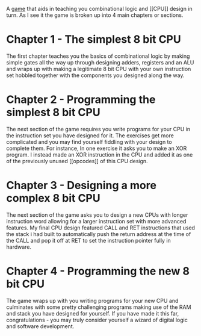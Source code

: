 A [game](https://turingcomplete.game/) that aids in teaching you combinational logic and [[CPU]] design in turn. As I see it the game is broken up into 4 main chapters or sections. 

# Chapter 1 - The simplest 8 bit CPU
The first chapter teaches you the basics of combinational logic by making simple gates all the way up through designing adders, registers and an ALU and wraps up with making a legitimate 8 bit CPU with your own instruction set hobbled together with the components you designed along the way. 

# Chapter 2 - Programming the simplest 8 bit CPU
The next section of the game requires you write programs for your CPU in the instruction set you have designed for it. The exercises get more complicated and you may find yourself fiddling with your design to complete them. For instance, In one exercise it asks you to make an XOR program. I instead made an XOR instruction in the CPU and added it as one of the previously unused [[opcodes]] of this CPU design.

# Chapter 3 - Designing a more complex 8 bit CPU
The next section of the game asks you to design a new CPUs with longer instruction word allowing for a larger instruction set with more advanced features. My final CPU design featured CALL and RET instructions that used the stack i had built to automatically push the return address at the time of the CALL and pop it off at RET to set the instruction pointer fully in hardware.

# Chapter 4 - Programming the new 8 bit CPU
The game wraps up with you writing programs for your new CPU and culminates with some pretty challenging programs making use of the RAM and stack you have designed for yourself. If you have made it this far, congratulations - you may truly consider yourself a wizard of digital logic and software development.